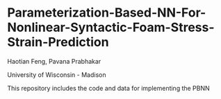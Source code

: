 # Parameterization-Based-NN-For-Nonlinear-Syntactic-Foam-Stress-Strain-Prediction

Haotian Feng, Pavana Prabhakar

University of Wisconsin - Madison


This repository includes the code and data for implementing the PBNN
